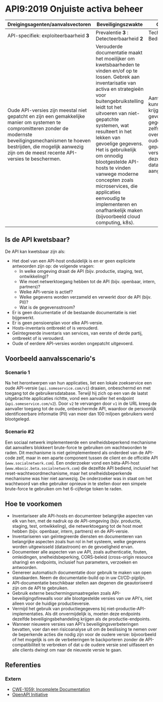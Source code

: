 API9:2019 Onjuiste activa beheer
====================================

| Dreigingsagenten/aanvalsvectoren | Beveiligingszwakte | Gevolgen |
| - | - | - |
| API-specifiek: exploiteerbaarheid **3** | Prevalentie **3** : Detecteerbaarheid **2** | Technisch **2** : Bedrijfsspecifiek |
| Oude API-versies zijn meestal niet gepatcht en zijn een gemakkelijke manier om systemen te compromitteren zonder de modernste beveiligingsmechanismen te hoeven bestrijden, die mogelijk aanwezig zijn om de meest recente API-versies te beschermen. | Verouderde documentatie maakt het moeilijker om kwetsbaarheden te vinden en/of op te lossen. Gebrek aan inventarisatie van activa en strategieën voor buitengebruikstelling leidt tot het uitvoeren van niet-gepatchte systemen, wat resulteert in het lekken van gevoelige gegevens. Het is gebruikelijk om onnodig blootgestelde API-hosts te vinden vanwege moderne concepten zoals microservices, die applicaties eenvoudig te implementeren en onafhankelijk maken (bijvoorbeeld cloud computing, k8s). | Aanvallers kunnen toegang krijgen tot gevoelige gegevens of zelfs de server overnemen via oude, niet-gepatchte API-versies die op dezelfde database zijn aangesloten. |

## Is de API kwetsbaar?

De API kan kwetsbaar zijn als:

* Het doel van een API-host onduidelijk is en er geen expliciete antwoorden zijn
  op:
  de volgende vragen:
    * In welke omgeving draait de API (bijv. productie, staging, test,
      ontwikkeling)?
    * Wie moet netwerktoegang hebben tot de API (bijv. openbaar, intern,
      partners)?
    * Welke API-versie is actief?
    * Welke gegevens worden verzameld en verwerkt door de API (bijv. PII)?
    * Wat is de gegevensstroom?
* Er is geen documentatie of de bestaande documentatie is niet bijgewerkt.
* Er is geen pensioenplan voor elke API-versie.
* Hosts-inventaris ontbreekt of is verouderd.
* Geïntegreerde inventaris van services, van eerste of derde partij, ontbreekt
  of is verouderd.
* Oude of eerdere API-versies worden ongepatcht uitgevoerd.

## Voorbeeld aanvalsscenario's

### Scenario 1

Na het herontwerpen van hun applicaties, liet een lokale zoekservice een oude
API-versie (`api.someservice.com/v1`) draaien, onbeschermd en met toegang tot de
gebruikersdatabase. Terwijl hij zich op een van de laatst uitgebrachte
applicaties richtte, vond een aanvaller het endpoint (`api.someservice.com/v2`).
Door `v2` te vervangen door `v1` in de URL kreeg de aanvaller toegang tot de oude,
onbeschermde API, waardoor de persoonlijk identificeerbare informatie (PII) van
meer dan 100 miljoen gebruikers werd blootgelegd.

### Scenario #2

Een sociaal netwerk implementeerde een snelheidsbeperkend mechanisme dat
aanvallers blokkeert brute-force te gebruiken om wachtwoorden te raden. Dit
mechanisme is niet geïmplementeerd als onderdeel van de API-code zelf, maar in
een aparte component tussen de client en de officiële API
(`www.socialnetwork.com`). Een onderzoeker vond een bèta-API-host
(`www.mbasic.beta.socialnetwork.com`) die dezelfde API bediend, inclusief het
reset-wachtwoordmechanisme, maar het snelheidsbeperkende mechanisme was hier niet
aanwezig. De onderzoeker was in staat om het wachtwoord van elke gebruiker
opnieuw in te stellen door een simpele brute-force te gebruiken om het
6-cijferige token te raden.

## Hoe te voorkomen

* Inventariseer alle API-hosts en documenteer belangrijke aspecten van elk van
  hen, met de nadruk op de API-omgeving (bijv. productie, staging, test,
  ontwikkeling), die netwerktoegang tot de host moet hebben (bijv. openbaar,
  intern, partners) en de API-versie.
* Inventariseren van geïntegreerde diensten en documenteren van belangrijke
  aspecten zoals hun rol in het systeem, welke gegevens worden uitgewisseld
  (datastroom) en de gevoeligheid ervan.
* Documenteer alle aspecten van uw API, zoals authenticatie, fouten, omleidingen,
  snelheidsbeperking, CORS-beleid (cross-origin resource sharing) en endpoints,
  inclusief hun parameters, verzoeken en antwoorden.
* Genereer automatisch documentatie door gebruik te maken van open standaarden.
  Neem de documentatie-build op in uw CI/CD-pijplijn.
* API-documentatie beschikbaar stellen aan degenen die geautoriseerd zijn om de
  API te gebruiken.
* Gebruik externe beschermingsmaatregelen zoals API-beveiligingsfirewalls voor
  alle blootgestelde versies van uw API's, niet alleen voor de huidige
  productieversie.
* Vermijd het gebruik van productiegegevens bij niet-productie-API-implementaties.
  Als dit onvermijdelijk is, moeten deze endpoints dezelfde
  beveiligingsbehandeling krijgen als de productie-endpoints.
* Wanneer nieuwere versies van API's beveiligingsverbeteringen bevatten, voer dan
  een risicoanalyse uit om de beslissing te nemen over de beperkende acties die
  nodig zijn voor de oudere versie: bijvoorbeeld of het mogelijk is om de
  verbeteringen te backporteren zonder de API-compatibiliteit te verbreken of dat
  u de oudere versie snel uitfaseert en alle clients dwingt om naar de nieuwste
  versie te gaan.

## Referenties

### Extern

* [CWE-1059: Incomplete Documentation][1]
* [OpenAPI Initiative][2]

[1]: https://cwe.mitre.org/data/definitions/1059.html
[2]: https://www.openapis.org/
